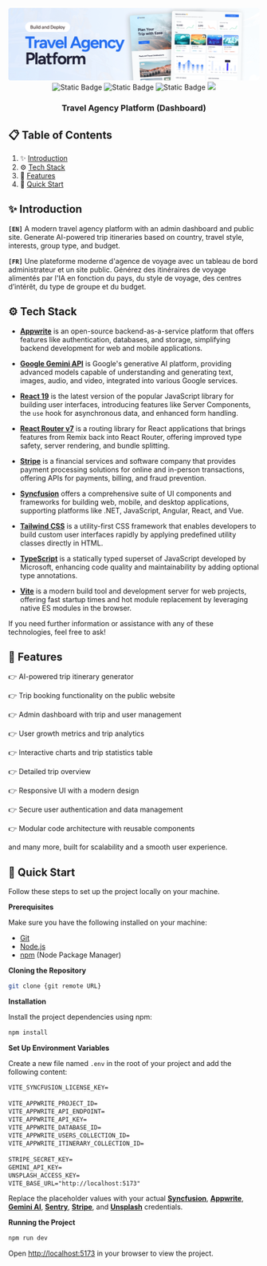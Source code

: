 <div align="center">
  <br />
    <a href="https://tourvisto-fv.vercel.app" target="_blank">
      <img src="public/assets/images/readme.png" alt="Project Banner">
    </a>
  <br />
  <div>
    <img alt="Static Badge" src="https://img.shields.io/badge/React-4c84f3?style=for-the-badge&logo=react&logoColor=white">
    <img alt="Static Badge" src="https://img.shields.io/badge/Appwrite-f05695?style=for-the-badge&logo=appwrite&logoColor=white">
    <img alt="Static Badge" src="https://img.shields.io/badge/Syncfusion-181758?style=for-the-badge&logoColor=white">
    <img src="https://img.shields.io/badge/-Tailwind_CSS-38B2AC?style=for-the-badge&logo=tailwind-css&logoColor=white" />
  </div>
  <h3 align="center">Travel Agency Platform (Dashboard)</h3>
</div>

## 📋 <a name="table">Table of Contents</a>

1. ✨ [Introduction](#introduction)
2. ⚙️ [Tech Stack](#tech-stack)
3. 📝 [Features](#features)
4. 🚀 [Quick Start](#quick-start)

## <a name="introduction">✨ Introduction</a>

**`[EN]`** A modern travel agency platform with an admin dashboard and public site. Generate AI-powered trip itineraries based on country, travel style, interests, group type, and budget.

**`[FR]`** Une plateforme moderne d'agence de voyage avec un tableau de bord administrateur et un site public. Générez des itinéraires de voyage alimentés par l'IA en fonction du pays, du style de voyage, des centres d’intérêt, du type de groupe et du budget.


## <a name="tech-stack">⚙️ Tech Stack</a>

- **[Appwrite](https://appwrite.io/)** is an open-source backend-as-a-service platform that offers features like authentication, databases, and storage, simplifying backend development for web and mobile applications. 

- **[Google Gemini API](https://developers.google.com/gemini)** is Google's generative AI platform, providing advanced models capable of understanding and generating text, images, audio, and video, integrated into various Google services. 

- **[React 19](https://reactjs.org/)** is the latest version of the popular JavaScript library for building user interfaces, introducing features like Server Components, the `use` hook for asynchronous data, and enhanced form handling. 

- **[React Router v7](https://remix.run/blog/react-router-v7)** is a routing library for React applications that brings features from Remix back into React Router, offering improved type safety, server rendering, and bundle splitting. 

- **[Stripe](https://stripe.com/)** is a financial services and software company that provides payment processing solutions for online and in-person transactions, offering APIs for payments, billing, and fraud prevention. 

- **[Syncfusion](https://www.syncfusion.com/)** offers a comprehensive suite of UI components and frameworks for building web, mobile, and desktop applications, supporting platforms like .NET, JavaScript, Angular, React, and Vue.

- **[Tailwind CSS](https://tailwindcss.com/)** is a utility-first CSS framework that enables developers to build custom user interfaces rapidly by applying predefined utility classes directly in HTML. 

- **[TypeScript](https://www.typescriptlang.org/)** is a statically typed superset of JavaScript developed by Microsoft, enhancing code quality and maintainability by adding optional type annotations. 

- **[Vite](https://vitejs.dev/)** is a modern build tool and development server for web projects, offering fast startup times and hot module replacement by leveraging native ES modules in the browser.

If you need further information or assistance with any of these technologies, feel free to ask! 


## <a name="features">📝 Features</a>


👉 AI-powered trip itinerary generator

👉 Trip booking functionality on the public website

👉 Admin dashboard with trip and user management

👉 User growth metrics and trip analytics

👉 Interactive charts and trip statistics table

👉 Detailed trip overview

👉 Responsive UI with a modern design

👉 Secure user authentication and data management

👉 Modular code architecture with reusable components

and many more, built for scalability and a smooth user experience.

## <a name="quick-start">🚀 Quick Start</a>

Follow these steps to set up the project locally on your machine.

**Prerequisites**

Make sure you have the following installed on your machine:

- [Git](https://git-scm.com/)
- [Node.js](https://nodejs.org/en)
- [npm](https://www.npmjs.com/) (Node Package Manager)

**Cloning the Repository**

```bash
git clone {git remote URL}
```

**Installation**

Install the project dependencies using npm:

```bash
npm install
```

**Set Up Environment Variables**

Create a new file named `.env` in the root of your project and add the following content:

```env
VITE_SYNCFUSION_LICENSE_KEY=

VITE_APPWRITE_PROJECT_ID=
VITE_APPWRITE_API_ENDPOINT=
VITE_APPWRITE_API_KEY=
VITE_APPWRITE_DATABASE_ID=
VITE_APPWRITE_USERS_COLLECTION_ID=
VITE_APPWRITE_ITINERARY_COLLECTION_ID=

STRIPE_SECRET_KEY=
GEMINI_API_KEY=
UNSPLASH_ACCESS_KEY=
VITE_BASE_URL="http://localhost:5173"
```
Replace the placeholder values with your actual **[Syncfusion](https://jsm.dev/tourvisto-syncfusion)**, **[Appwrite](https://jsm.dev/tourvisto-appwrite)**, **[Gemini AI](https://aistudio.google.com/)**, **[Sentry](https://jsm.dev/tourvisto-sentry)**, **[Stripe](https://stripe.com/)**, and **[Unsplash](https://unsplash.com/)** credentials.

**Running the Project**

```bash
npm run dev
```

Open [http://localhost:5173](http://localhost:5173/) in your browser to view the project.

